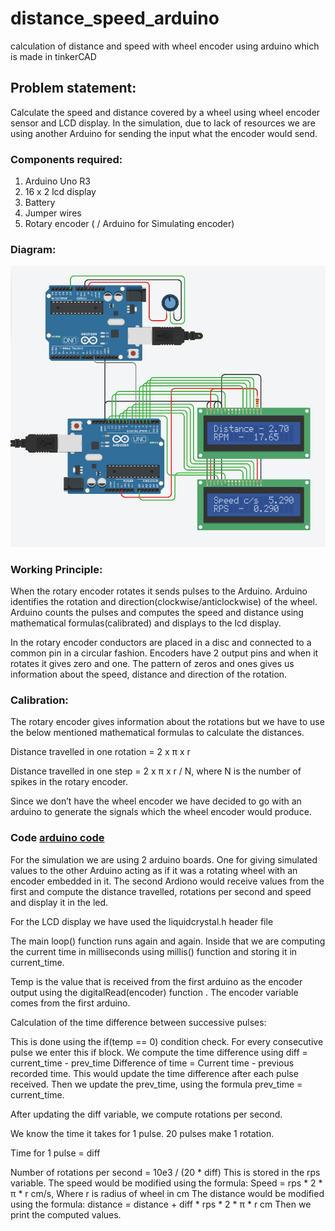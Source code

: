 # distance_speed_arduino
calculation of distance and speed with wheel encoder using arduino which is made in tinkerCAD
## Problem statement: 
Calculate the speed and distance covered by a wheel using wheel encoder sensor and LCD display.
In the simulation, due to lack of resources we are using another Arduino for sending the input what the encoder would send. 

### Components required:
1. Arduino Uno R3
2. 16 x 2 lcd display
3. Battery
4. Jumper wires
5. Rotary encoder ( / Arduino for Simulating encoder)

### Diagram:
![Image text](1.png)

### Working Principle: 

When the rotary encoder rotates it sends pulses to the Arduino. Arduino identifies the rotation and direction(clockwise/anticlockwise) of the wheel. Arduino counts the pulses and computes the speed and distance using mathematical formulas(calibrated) and displays to the lcd display.

In the rotary encoder conductors are placed in a disc and connected to a common pin in a circular fashion. Encoders have 2 output pins and when it rotates it gives zero and one. The pattern of zeros and ones gives us information about the speed, distance and direction of the rotation.

### Calibration:

The rotary encoder gives information about the rotations but we have to use the below mentioned mathematical formulas to calculate the distances.

Distance travelled in one rotation  = 2 x π x r

Distance travelled in one step = 2 x π x r / N,
	where N is the number of spikes in the rotary encoder.


Since we don’t have the wheel encoder we have decided to go with an arduino to generate the signals which the wheel encoder would produce.

### Code [arduino code](es_project1.ino)

For the simulation we are using 2 arduino boards. One for giving simulated values to the other Arduino acting as if it was a rotating wheel with an encoder embedded in it. The second Ardiono would receive values from the first and compute the distance travelled, rotations per second and speed and display it in the led.

For the LCD display we have used the liquidcrystal.h header file

The main loop() function runs again and again. Inside that we are computing the current time in milliseconds using millis() function and storing it in current_time.

Temp is the value that is received from the first arduino as the encoder output using the digitalRead(encoder) function . The encoder variable comes from the first arduino.

Calculation of the time difference between successive pulses:

This is done using the if(temp == 0) condition check. For every consecutive pulse we enter this if block.
We compute the time difference using diff = current_time - prev_time
Difference of time = Current time - previous recorded time.
This would update the time difference after each pulse received. Then we update the prev_time, using the formula prev_time = current_time.

After updating the diff variable, we compute rotations per second.

We know the time it takes for 1 pulse. 20 pulses make 1 rotation.

Time for 1 pulse = diff

Number of rotations per second = 10e3 / (20 * diff)
This is stored in the rps variable.
The speed would be modified using the formula:
Speed = rps * 2 * π * r cm/s,
Where r is radius of wheel in cm
The distance would be modified using the formula:
distance =  distance + diff * rps * 2 * π * r cm
Then we print the computed values.
